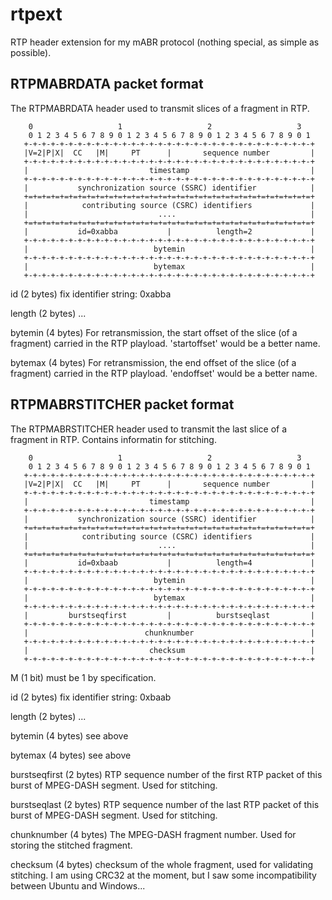 # rtpext

RTP header extension for my mABR protocol (nothing special, as simple as possible).


## RTPMABRDATA packet format

The RTPMABRDATA header used to transmit slices of a fragment in RTP.
```
    0                   1                   2                   3
    0 1 2 3 4 5 6 7 8 9 0 1 2 3 4 5 6 7 8 9 0 1 2 3 4 5 6 7 8 9 0 1
   +-+-+-+-+-+-+-+-+-+-+-+-+-+-+-+-+-+-+-+-+-+-+-+-+-+-+-+-+-+-+-+-+
   |V=2|P|X|  CC   |M|     PT      |       sequence number         |
   +-+-+-+-+-+-+-+-+-+-+-+-+-+-+-+-+-+-+-+-+-+-+-+-+-+-+-+-+-+-+-+-+
   |                           timestamp                           |
   +-+-+-+-+-+-+-+-+-+-+-+-+-+-+-+-+-+-+-+-+-+-+-+-+-+-+-+-+-+-+-+-+
   |           synchronization source (SSRC) identifier            |
   +=+=+=+=+=+=+=+=+=+=+=+=+=+=+=+=+=+=+=+=+=+=+=+=+=+=+=+=+=+=+=+=+
   |            contributing source (CSRC) identifiers             |
   |                             ....                              |
   +=+=+=+=+=+=+=+=+=+=+=+=+=+=+=+=+=+=+=+=+=+=+=+=+=+=+=+=+=+=+=+=+
   |           id=0xabba           |          length=2             |
   +-+-+-+-+-+-+-+-+-+-+-+-+-+-+-+-+-+-+-+-+-+-+-+-+-+-+-+-+-+-+-+-+
   |                            bytemin                            |
   +-+-+-+-+-+-+-+-+-+-+-+-+-+-+-+-+-+-+-+-+-+-+-+-+-+-+-+-+-+-+-+-+
   |                            bytemax                            |
   +-+-+-+-+-+-+-+-+-+-+-+-+-+-+-+-+-+-+-+-+-+-+-+-+-+-+-+-+-+-+-+-+
```
id (2 bytes)
  fix identifier string: 0xabba


length (2 bytes)
  ...
  

bytemin (4 bytes)
    For retransmission, the start offset of the slice (of a fragment) carried in the RTP playload. 'startoffset' would be a better name.


bytemax (4 bytes)
    For retransmission, the end offset of the slice (of a fragment) carried in the RTP playload. 'endoffset' would be a better name.




## RTPMABRSTITCHER packet format

The RTPMABRSTITCHER header used to transmit the last slice of a fragment in RTP. Contains informatin for stitching.
```
    0                   1                   2                   3
    0 1 2 3 4 5 6 7 8 9 0 1 2 3 4 5 6 7 8 9 0 1 2 3 4 5 6 7 8 9 0 1
   +-+-+-+-+-+-+-+-+-+-+-+-+-+-+-+-+-+-+-+-+-+-+-+-+-+-+-+-+-+-+-+-+
   |V=2|P|X|  CC   |M|     PT      |       sequence number         |
   +-+-+-+-+-+-+-+-+-+-+-+-+-+-+-+-+-+-+-+-+-+-+-+-+-+-+-+-+-+-+-+-+
   |                           timestamp                           |
   +-+-+-+-+-+-+-+-+-+-+-+-+-+-+-+-+-+-+-+-+-+-+-+-+-+-+-+-+-+-+-+-+
   |           synchronization source (SSRC) identifier            |
   +=+=+=+=+=+=+=+=+=+=+=+=+=+=+=+=+=+=+=+=+=+=+=+=+=+=+=+=+=+=+=+=+
   |            contributing source (CSRC) identifiers             |
   |                             ....                              |
   +=+=+=+=+=+=+=+=+=+=+=+=+=+=+=+=+=+=+=+=+=+=+=+=+=+=+=+=+=+=+=+=+
   |           id=0xbaab           |          length=4             |
   +-+-+-+-+-+-+-+-+-+-+-+-+-+-+-+-+-+-+-+-+-+-+-+-+-+-+-+-+-+-+-+-+
   |                            bytemin                            |
   +-+-+-+-+-+-+-+-+-+-+-+-+-+-+-+-+-+-+-+-+-+-+-+-+-+-+-+-+-+-+-+-+
   |                            bytemax                            |
   +-+-+-+-+-+-+-+-+-+-+-+-+-+-+-+-+-+-+-+-+-+-+-+-+-+-+-+-+-+-+-+-+
   |         burstseqfirst         |          burstseqlast         |
   +-+-+-+-+-+-+-+-+-+-+-+-+-+-+-+-+-+-+-+-+-+-+-+-+-+-+-+-+-+-+-+-+
   |                          chunknumber                          |
   +-+-+-+-+-+-+-+-+-+-+-+-+-+-+-+-+-+-+-+-+-+-+-+-+-+-+-+-+-+-+-+-+
   |                           checksum                            |
   +-+-+-+-+-+-+-+-+-+-+-+-+-+-+-+-+-+-+-+-+-+-+-+-+-+-+-+-+-+-+-+-+
```
M (1 bit)
  must be 1 by specification.
  
  
id (2 bytes)
  fix identifier string: 0xbaab


length (2 bytes)
  ...


bytemin (4 bytes)
  see above
  

bytemax (4 bytes)
  see above


burstseqfirst (2 bytes)
  RTP sequence number of the first RTP packet of this burst of MPEG-DASH segment. Used for stitching.


burstseqlast (2 bytes)
  RTP sequence number of the last RTP packet of this burst of MPEG-DASH segment. Used for stitching.


chunknumber (4 bytes)
  The MPEG-DASH fragment number. Used for storing the stitched fragment.
  

checksum (4 bytes)
  checksum of the whole fragment, used for validating stitching. I am using CRC32 at the moment, but I saw some incompatibility between Ubuntu and Windows...
